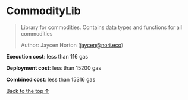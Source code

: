 # CommodityLib
> Library for commodities. Contains data types and functions for all commodities
>
> Author: Jaycen Horton (jaycen@nori.eco)


**Execution cost**: less than 116 gas

**Deployment cost**: less than 15200 gas

**Combined cost**: less than 15316 gas





[Back to the top ↑](#commoditylib)
